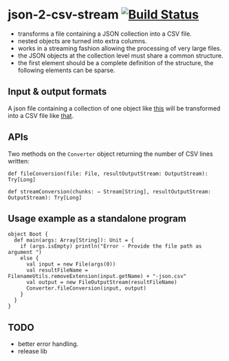 json-2-csv-stream [![Build Status](https://travis-ci.org/agourlay/json-2-csv-stream.png?branch=master)](https://travis-ci.org/agourlay/json-2-csv-stream)
=========


- transforms a file containing a JSON collection into a CSV file.
- nested objects are turned into extra columns.
- works in a streaming fashion allowing the processing of very large files.
- the JSON objects at the collection level must share a common structure.
- the first element should be a complete definition of the structure, the following elements can be sparse.

## Input & output formats

A json file containing a collection of one object like [this](https://github.com/agourlay/json-2-csv-stream/blob/master/src/test/resources/test.json) will be transformed into a CSV file like [that](https://github.com/agourlay/json-2-csv-stream/blob/master/src/test/resources/test-json.csv).

## APIs

Two methods on the ```Converter``` object returning the number of CSV lines written:

```
def fileConversion(file: File, resultOutputStream: OutputStream): Try[Long]
```

```
def streamConversion(chunks: ⇒ Stream[String], resultOutputStream: OutputStream): Try[Long]
```

## Usage example as a standalone program

```
object Boot {
  def main(args: Array[String]): Unit = {
    if (args.isEmpty) println("Error - Provide the file path as argument ")
    else {
      val input = new File(args(0))
      val resultFileName = FilenameUtils.removeExtension(input.getName) + "-json.csv"
      val output = new FileOutputStream(resultFileName)
      Converter.fileConversion(input, output)
    }
  }
}
```

## TODO

- better error handling.
- release lib
